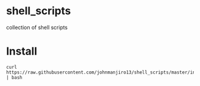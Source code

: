 # shell_scripts
collection of shell scripts

# Install
```
curl https://raw.githubusercontent.com/johnmanjiro13/shell_scripts/master/install.sh | bash
```
